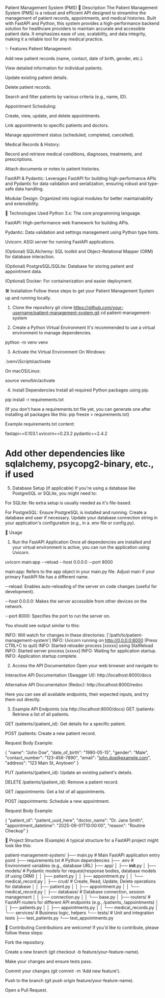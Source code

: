 Patient Management System (PMS)
📄 Description
The Patient Management System (PMS) is a robust and efficient API designed to streamline the management of patient records, appointments, and medical histories. Built with FastAPI and Python, this system provides a high-performance backend solution for healthcare providers to maintain accurate and accessible patient data. It emphasizes ease of use, scalability, and data integrity, making it a reliable tool for any medical practice.

✨ Features
Patient Management:

Add new patient records (name, contact, date of birth, gender, etc.).

View detailed information for individual patients.

Update existing patient details.

Delete patient records.

Search and filter patients by various criteria (e.g., name, ID).

Appointment Scheduling:

Create, view, update, and delete appointments.

Link appointments to specific patients and doctors.

Manage appointment status (scheduled, completed, cancelled).

Medical Records & History:

Record and retrieve medical conditions, diagnoses, treatments, and prescriptions.

Attach documents or notes to patient histories.

FastAPI & Pydantic: Leverages FastAPI for building high-performance APIs and Pydantic for data validation and serialization, ensuring robust and type-safe data handling.

Modular Design: Organized into logical modules for better maintainability and extensibility.

🚀 Technologies Used
Python 3.x: The core programming language.

FastAPI: High-performance web framework for building APIs.

Pydantic: Data validation and settings management using Python type hints.

Uvicorn: ASGI server for running FastAPI applications.

(Optional) SQLAlchemy: SQL toolkit and Object-Relational Mapper (ORM) for database interaction.

(Optional) PostgreSQL/SQLite: Database for storing patient and appointment data.

(Optional) Docker: For containerization and easier deployment.

🛠️ Installation
Follow these steps to get your Patient Management System up and running locally.

1. Clone the repository
git clone https://github.com/your-username/patient-management-system.git
cd patient-management-system

2. Create a Python Virtual Environment
It's recommended to use a virtual environment to manage dependencies.

python -m venv venv

3. Activate the Virtual Environment
On Windows:

.\venv\Scripts\activate

On macOS/Linux:

source venv/bin/activate

4. Install Dependencies
Install all required Python packages using pip.

pip install -r requirements.txt

(If you don't have a requirements.txt file yet, you can generate one after installing all packages like this: pip freeze > requirements.txt)

Example requirements.txt content:

fastapi==0.103.1
uvicorn==0.23.2
pydantic==2.4.2
# Add other dependencies like sqlalchemy, psycopg2-binary, etc., if used

5. Database Setup (if applicable)
If you're using a database like PostgreSQL or SQLite, you might need to:

For SQLite: No extra setup is usually needed as it's file-based.

For PostgreSQL: Ensure PostgreSQL is installed and running. Create a database and user if necessary. Update your database connection string in your application's configuration (e.g., in a .env file or config.py).

🏃 Usage
1. Run the FastAPI Application
Once all dependencies are installed and your virtual environment is active, you can run the application using Uvicorn.

uvicorn main:app --reload --host 0.0.0.0 --port 8000

main:app: Refers to the app object in your main.py file. Adjust main if your primary FastAPI file has a different name.

--reload: Enables auto-reloading of the server on code changes (useful for development).

--host 0.0.0.0: Makes the server accessible from other devices on the network.

--port 8000: Specifies the port to run the server on.

You should see output similar to this:

INFO:     Will watch for changes in these directories: ['/path/to/patient-management-system']
INFO:     Uvicorn running on http://0.0.0.0:8000 (Press CTRL+C to quit)
INFO:     Started reloader process [xxxxx] using StatReload
INFO:     Started server process [xxxxx]
INFO:     Waiting for application startup.
INFO:     Application startup complete.

2. Access the API Documentation
Open your web browser and navigate to:

Interactive API Documentation (Swagger UI): http://localhost:8000/docs

Alternative API Documentation (Redoc): http://localhost:8000/redoc

Here you can see all available endpoints, their expected inputs, and try them out directly.

3. Example API Endpoints (via http://localhost:8000/docs)
GET /patients: Retrieve a list of all patients.

GET /patients/{patient_id}: Get details for a specific patient.

POST /patients: Create a new patient record.

Request Body Example:

{
  "name": "John Doe",
  "date_of_birth": "1990-05-15",
  "gender": "Male",
  "contact_number": "123-456-7890",
  "email": "john.doe@example.com",
  "address": "123 Main St, Anytown"
}

PUT /patients/{patient_id}: Update an existing patient's details.

DELETE /patients/{patient_id}: Remove a patient record.

GET /appointments: Get a list of all appointments.

POST /appointments: Schedule a new appointment.

Request Body Example:

{
  "patient_id": "patient_uuid_here",
  "doctor_name": "Dr. Jane Smith",
  "appointment_datetime": "2025-09-01T10:00:00",
  "reason": "Routine Checkup"
}

📂 Project Structure (Example)
A typical structure for a FastAPI project might look like this:

patient-management-system/
├── main.py                     # Main FastAPI application entry point
├── requirements.txt            # Python dependencies
├── .env                        # Environment variables (e.g., database URL)
├── app/
│   ├── __init__.py
│   ├── models/                 # Pydantic models for request/response bodies, database models (if using ORM)
│   │   ├── patient.py
│   │   ├── appointment.py
│   │   └── medical_record.py
│   ├── crud/                   # Create, Read, Update, Delete operations for database
│   │   ├── patient.py
│   │   ├── appointment.py
│   │   └── medical_record.py
│   ├── database/               # Database connection, session management
│   │   ├── connection.py
│   │   └── base.py
│   ├── routers/                # FastAPI routers for different API endpoints (e.g., /patients, /appointments)
│   │   ├── patients.py
│   │   ├── appointments.py
│   │   └── medical_records.py
│   └── services/               # Business logic, helpers
└── tests/                      # Unit and integration tests
    ├── test_patients.py
    └── test_appointments.py

🤝 Contributing
Contributions are welcome! If you'd like to contribute, please follow these steps:

Fork the repository.

Create a new branch (git checkout -b feature/your-feature-name).

Make your changes and ensure tests pass.

Commit your changes (git commit -m 'Add new feature').

Push to the branch (git push origin feature/your-feature-name).

Open a Pull Request.

